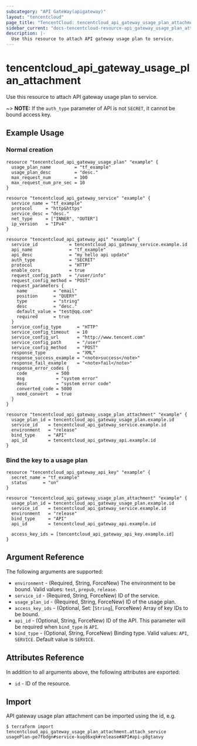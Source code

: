 ```yaml
---
subcategory: "API GateWay(apigateway)"
layout: "tencentcloud"
page_title: "TencentCloud: tencentcloud_api_gateway_usage_plan_attachment"
sidebar_current: "docs-tencentcloud-resource-api_gateway_usage_plan_attachment"
description: |-
  Use this resource to attach API gateway usage plan to service.
---
```


# tencentcloud_api_gateway_usage_plan_attachment

Use this resource to attach API gateway usage plan to service.

~> **NOTE:** If the `auth_type` parameter of API is not `SECRET`, it cannot be bound access key.

## Example Usage

### Normal creation

```hcl
resource "tencentcloud_api_gateway_usage_plan" "example" {
  usage_plan_name         = "tf_example"
  usage_plan_desc         = "desc."
  max_request_num         = 100
  max_request_num_pre_sec = 10
}

resource "tencentcloud_api_gateway_service" "example" {
  service_name = "tf_example"
  protocol     = "http&https"
  service_desc = "desc."
  net_type     = ["INNER", "OUTER"]
  ip_version   = "IPv4"
}

resource "tencentcloud_api_gateway_api" "example" {
  service_id            = tencentcloud_api_gateway_service.example.id
  api_name              = "tf_example"
  api_desc              = "my hello api update"
  auth_type             = "SECRET"
  protocol              = "HTTP"
  enable_cors           = true
  request_config_path   = "/user/info"
  request_config_method = "POST"
  request_parameters {
    name          = "email"
    position      = "QUERY"
    type          = "string"
    desc          = "desc."
    default_value = "test@qq.com"
    required      = true
  }
  service_config_type      = "HTTP"
  service_config_timeout   = 10
  service_config_url       = "http://www.tencent.com"
  service_config_path      = "/user"
  service_config_method    = "POST"
  response_type            = "XML"
  response_success_example = "<note>success</note>"
  response_fail_example    = "<note>fail</note>"
  response_error_codes {
    code           = 500
    msg            = "system error"
    desc           = "system error code"
    converted_code = 5000
    need_convert   = true
  }
}

resource "tencentcloud_api_gateway_usage_plan_attachment" "example" {
  usage_plan_id = tencentcloud_api_gateway_usage_plan.example.id
  service_id    = tencentcloud_api_gateway_service.example.id
  environment   = "release"
  bind_type     = "API"
  api_id        = tencentcloud_api_gateway_api.example.id
}
```

### Bind the key to a usage plan

```hcl
resource "tencentcloud_api_gateway_api_key" "example" {
  secret_name = "tf_example"
  status      = "on"
}

resource "tencentcloud_api_gateway_usage_plan_attachment" "example" {
  usage_plan_id = tencentcloud_api_gateway_usage_plan.example.id
  service_id    = tencentcloud_api_gateway_service.example.id
  environment   = "release"
  bind_type     = "API"
  api_id        = tencentcloud_api_gateway_api.example.id

  access_key_ids = [tencentcloud_api_gateway_api_key.example.id]
}
```

## Argument Reference

The following arguments are supported:

* `environment` - (Required, String, ForceNew) The environment to be bound. Valid values: `test`, `prepub`, `release`.
* `service_id` - (Required, String, ForceNew) ID of the service.
* `usage_plan_id` - (Required, String, ForceNew) ID of the usage plan.
* `access_key_ids` - (Optional, Set: [`String`], ForceNew) Array of key IDs to be bound.
* `api_id` - (Optional, String, ForceNew) ID of the API. This parameter will be required when `bind_type` is `API`.
* `bind_type` - (Optional, String, ForceNew) Binding type. Valid values: `API`, `SERVICE`. Default value is `SERVICE`.

## Attributes Reference

In addition to all arguments above, the following attributes are exported:

* `id` - ID of the resource.




## Import

API gateway usage plan attachment can be imported using the id, e.g.

```
$ terraform import tencentcloud_api_gateway_usage_plan_attachment.attach_service usagePlan-pe7fbdgn#service-kuqd6xqk#release#API#api-p8gtanvy
```

